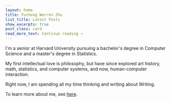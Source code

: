 ```yaml
---
layout: home
title: Fucheng Warren Zhu
list_title: Latest Posts
show_excerpts: true
post_class: card
read_more_text: Continue reading →
---
```


I'm a senior at Harvard University pursuing a bachelor's degree in Computer Science and a master's degree in Statistics.

My first intellectual love is philosophy, but have since explored art history, math, statistics, and computer systems, and now, human-computer interaction.

Right now, I am spending all my time thinking and writing about Writing.

To learn more about me, see <a href="www.warrenzhu.com/about">here</a>.
